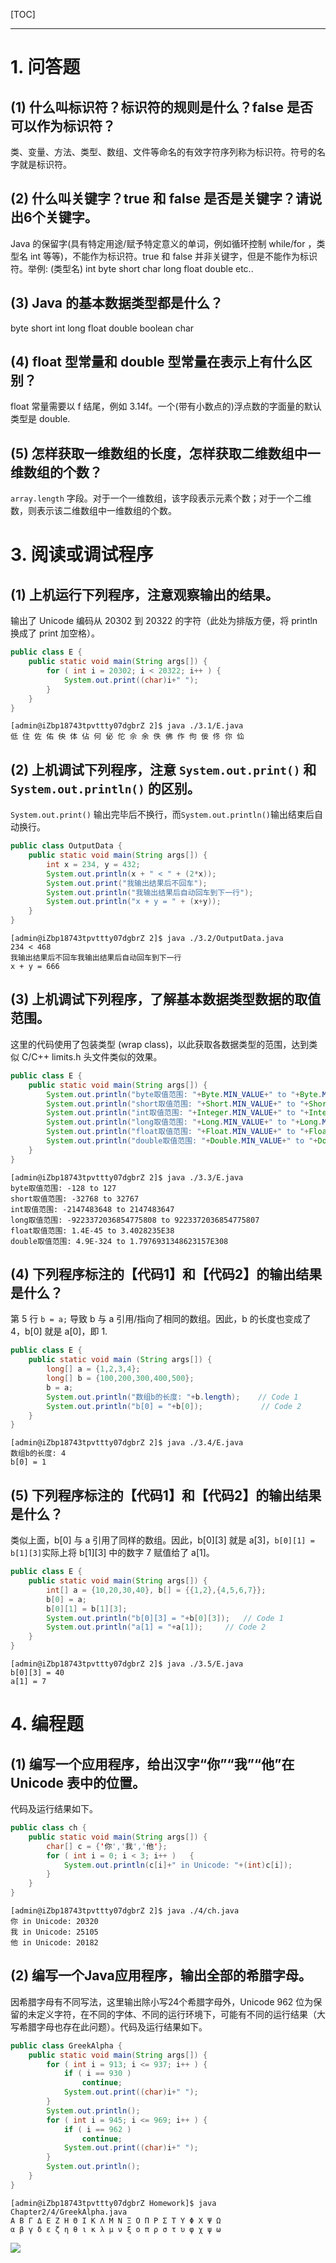 [TOC]

------

# 1. 问答题

## (1) 什么叫标识符？标识符的规则是什么？false 是否可以作为标识符？

类、变量、方法、类型、数组、文件等命名的有效字符序列称为标识符。符号的名字就是标识符。

## (2) 什么叫关键字？true 和 false 是否是关键字？请说出6个关键字。

 Java 的保留字(具有特定用途/赋予特定意义的单词，例如循环控制 while/for ，类型名 int 等等)，不能作为标识符。true 和 false 并非关键字，但是不能作为标识符。举例: (类型名) int byte short char long float double etc..

## (3) Java 的基本数据类型都是什么？

byte short int long float double boolean char

## (4) float 型常量和 double 型常量在表示上有什么区别？

float 常量需要以 f 结尾，例如 3.14f。一个(带有小数点的)浮点数的字面量的默认类型是 double. 

## (5) 怎样获取一维数组的长度，怎样获取二维数组中一维数组的个数？

`array.length` 字段。对于一个一维数组，该字段表示元素个数；对于一个二维数，则表示该二维数组中一维数组的个数。

# 3. 阅读或调试程序

## (1) 上机运行下列程序，注意观察输出的结果。

输出了 Unicode 编码从 20302 到 20322 的字符（此处为排版方便，将 println 换成了 print 加空格）。

```java
public class E {
	public static void main(String args[]) {
		for ( int i = 20302; i < 20322; i++ ) {
			System.out.print((char)i+" ");
		}
	}
}
```
```
[admin@iZbp18743tpvttty07dgbrZ 2]$ java ./3.1/E.java
低 住 佐 佑 佒 体 佔 何 佖 佗 佘 余 佚 佛 作 佝 佞 佟 你 佡
```

## (2) 上机调试下列程序，注意 `System.out.print()` 和 `System.out.println()` 的区别。

`System.out.print()` 输出完毕后不换行，而` System.out.println() `输出结束后自动换行。

```java
public class OutputData {
	public static void main(String args[]) {
		int x = 234, y = 432;
		System.out.println(x + " < " + (2*x));
		System.out.print("我输出结果后不回车");
		System.out.println("我输出结果后自动回车到下一行");
		System.out.println("x + y = " + (x+y));
	}
}
```
```
[admin@iZbp18743tpvttty07dgbrZ 2]$ java ./3.2/OutputData.java
234 < 468
我输出结果后不回车我输出结果后自动回车到下一行
x + y = 666
```

## (3) 上机调试下列程序，了解基本数据类型数据的取值范围。

这里的代码使用了包装类型 (wrap class)，以此获取各数据类型的范围，达到类似 C/C++ limits.h 头文件类似的效果。

```java
public class E {
	public static void main(String args[]) {
		System.out.println("byte取值范围: "+Byte.MIN_VALUE+" to "+Byte.MAX_VALUE);
		System.out.println("short取值范围: "+Short.MIN_VALUE+" to "+Short.MAX_VALUE);
		System.out.println("int取值范围: "+Integer.MIN_VALUE+" to "+Integer.MAX_VALUE);
		System.out.println("long取值范围: "+Long.MIN_VALUE+" to "+Long.MAX_VALUE);
		System.out.println("float取值范围: "+Float.MIN_VALUE+" to "+Float.MAX_VALUE);
		System.out.println("double取值范围: "+Double.MIN_VALUE+" to "+Double.MAX_VALUE);
	}
}
```
```
[admin@iZbp18743tpvttty07dgbrZ 2]$ java ./3.3/E.java
byte取值范围: -128 to 127
short取值范围: -32768 to 32767
int取值范围: -2147483648 to 2147483647
long取值范围: -9223372036854775808 to 9223372036854775807
float取值范围: 1.4E-45 to 3.4028235E38
double取值范围: 4.9E-324 to 1.7976931348623157E308
```

## (4) 下列程序标注的【代码1】和【代码2】的输出结果是什么？

第 5 行 `b = a;` 导致 b 与 a 引用/指向了相同的数组。因此，b 的长度也变成了 4，b[0] 就是 a[0]，即 1. 

```java
public class E {
	public static void main (String args[]) {
		long[] a = {1,2,3,4};
		long[] b = {100,200,300,400,500};
		b = a;
		System.out.println("数组b的长度: "+b.length);	// Code 1
		System.out.println("b[0] = "+b[0]);				// Code 2
	}
}
```
```
[admin@iZbp18743tpvttty07dgbrZ 2]$ java ./3.4/E.java
数组b的长度: 4
b[0] = 1
```

## (5) 下列程序标注的【代码1】和【代码2】的输出结果是什么？

类似上面，b[0] 与 a 引用了同样的数组。因此，b[0][3] 就是 a[3]，`b[0][1] = b[1][3]`实际上将 b[1][3] 中的数字 7 赋值给了 a[1]。

```java
public class E {
	public static void main(String args[]) {
		int[] a = {10,20,30,40}, b[] = {{1,2},{4,5,6,7}};
		b[0] = a;
		b[0][1] = b[1][3];
		System.out.println("b[0][3] = "+b[0][3]);	// Code 1
		System.out.println("a[1] = "+a[1]);		// Code 2
	}
}
```
```
[admin@iZbp18743tpvttty07dgbrZ 2]$ java ./3.5/E.java
b[0][3] = 40
a[1] = 7
```

# 4. 编程题

## (1) 编写一个应用程序，给出汉字“你”“我”“他”在 Unicode 表中的位置。

代码及运行结果如下。

```java
public class ch {
	public static void main(String args[]) {
		char[] c = {'你','我','他'};
		for ( int i = 0; i < 3; i++ )	{
			System.out.println(c[i]+" in Unicode: "+(int)c[i]);
		}
	}
}
```
```
[admin@iZbp18743tpvttty07dgbrZ 2]$ java ./4/ch.java
你 in Unicode: 20320
我 in Unicode: 25105
他 in Unicode: 20182
```

## (2) 编写一个Java应用程序，输出全部的希腊字母。

因希腊字母有不同写法，这里输出除小写24个希腊字母外，Unicode 962 位为保留的未定义字符，在不同的字体、不同的运行环境下，可能有不同的运行结果（大写希腊字母也存在此问题）。代码及运行结果如下。

```java
public class GreekAlpha {
	public static void main(String args[]) {
		for ( int i = 913; i <= 937; i++ ) {
			if ( i == 930 )
				continue;
			System.out.print((char)i+" ");
		}
		System.out.println();
		for ( int i = 945; i <= 969; i++ ) {
			if ( i == 962 )
				continue;
			System.out.print((char)i+" ");
		}
		System.out.println();
	}
}
```
```
[admin@iZbp18743tpvttty07dgbrZ Homework]$ java Chapter2/4/GreekAlpha.java
Α Β Γ Δ Ε Ζ Η Θ Ι Κ Λ Μ Ν Ξ Ο Π Ρ Σ Τ Υ Φ Χ Ψ Ω 
α β γ δ ε ζ η θ ι κ λ μ ν ξ ο π ρ σ τ υ φ χ ψ ω
```

![](./Chapter2/result.png)

